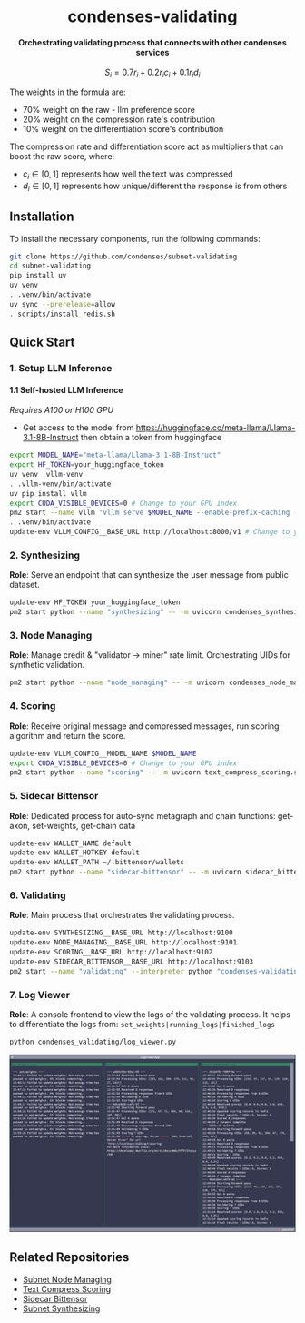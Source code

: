 <br /><br />
<div align="center">
  <h1 align="center">condenses-validating</h1>
  <h4 align="center"> Orchestrating validating process that connects with other condenses services</div>

$$
S_i = 0.7r_i + 0.2r_ic_i + 0.1r_id_i
$$

The weights in the formula are:
- 70% weight on the raw - llm preference score
- 20% weight on the compression rate's contribution
- 10% weight on the differentiation score's contribution

The compression rate and differentiation score act as multipliers that can boost the raw score, where:
- $c_i \in [0,1]$ represents how well the text was compressed
- $d_i \in [0,1]$ represents how unique/different the response is from others


## Installation

To install the necessary components, run the following commands:

```bash
git clone https://github.com/condenses/subnet-validating
cd subnet-validating
pip install uv
uv venv
. .venv/bin/activate
uv sync --prerelease=allow
. scripts/install_redis.sh
```

## Quick Start

### 1. Setup LLM Inference

#### 1.1 Self-hosted LLM Inference

*Requires A100 or H100 GPU*
- Get access to the model from https://huggingface.co/meta-llama/Llama-3.1-8B-Instruct then obtain a token from huggingface
```bash
export MODEL_NAME="meta-llama/Llama-3.1-8B-Instruct"
export HF_TOKEN=your_huggingface_token
uv venv .vllm-venv
. .vllm-venv/bin/activate
uv pip install vllm
export CUDA_VISIBLE_DEVICES=0 # Change to your GPU index
pm2 start --name vllm "vllm serve $MODEL_NAME --enable-prefix-caching --enable-chunked-prefill"
. .venv/bin/activate
update-env VLLM_CONFIG__BASE_URL http://localhost:8000/v1 # Change to your VLLM server address, default is localhost:8000 if you serve vllm on the same machine
```

### 2. Synthesizing

**Role**: Serve an endpoint that can synthesize the user message from public dataset.

```bash
update-env HF_TOKEN your_huggingface_token
pm2 start python --name "synthesizing" -- -m uvicorn condenses_synthesizing.server:app --host 127.0.0.1 --port 9100
```

### 3. Node Managing

**Role**: Manage credit & "validator -> miner" rate limit. Orchestrating UIDs for synthetic validation.

```bash
pm2 start python --name "node_managing" -- -m uvicorn condenses_node_managing.server:app --host 127.0.0.1 --port 9101
```

### 4. Scoring

**Role**: Receive original message and compressed messages, run scoring algorithm and return the score.

```bash
update-env VLLM_CONFIG__MODEL_NAME $MODEL_NAME
export CUDA_VISIBLE_DEVICES=0 # Change to your GPU index
pm2 start python --name "scoring" -- -m uvicorn text_compress_scoring.server:app --host 127.0.0.1 --port 9102
```

### 5. Sidecar Bittensor

**Role**: Dedicated process for auto-sync metagraph and chain functions: get-axon, set-weights, get-chain data

```bash
update-env WALLET_NAME default
update-env WALLET_HOTKEY default
update-env WALLET_PATH ~/.bittensor/wallets
pm2 start python --name "sidecar-bittensor" -- -m uvicorn sidecar_bittensor.server:app --host 127.0.0.1 --port 9103
```

### 6. Validating

**Role**: Main process that orchestrates the validating process.

```bash
update-env SYNTHESIZING__BASE_URL http://localhost:9100
update-env NODE_MANAGING__BASE_URL http://localhost:9101
update-env SCORING__BASE_URL http://localhost:9102
update-env SIDECAR_BITTENSOR__BASE_URL http://localhost:9103
pm2 start --name "validating" --interpreter python "condenses-validating"
```

### 7. Log Viewer

**Role**: A console frontend to view the logs of the validating process. It helps to differentiate the logs from: `set_weights|running_logs|finished_logs`

```bash
python condenses_validating/log_viewer.py
```

![log-viewer](assets/log-viewer.png)

## Related Repositories

- [Subnet Node Managing](https://github.com/condenses/subnet-node-managing)
- [Text Compress Scoring](https://github.com/condenses/text-compress-scoring)
- [Sidecar Bittensor](https://github.com/condenses/sidecar-bittensor)
- [Subnet Synthesizing](https://github.com/condenses/subnet-synthesizing)
